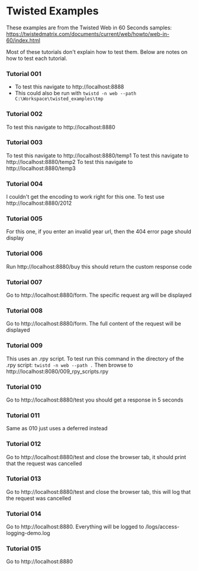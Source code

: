 # Twisted Examples
These examples are from the Twisted Web in 60 Seconds samples: https://twistedmatrix.com/documents/current/web/howto/web-in-60/index.html

Most of these tutorials don't explain how to test them. Below are notes on how to test each tutorial.

### Tutorial 001
* To test this navigate to http://localhost:8888
* This could also be run with `twistd -n web --path C:\Workspace\twisted_examples\tmp`

### Tutorial 002
To test this navigate to http://localhost:8880

### Tutorial 003
To test this navigate to http://localhost:8880/temp1
To test this navigate to http://localhost:8880/temp2
To test this navigate to http://localhost:8880/temp3

### Tutorial 004
I couldn't get the encoding to work right for this one. To test use http://localhost:8880/2012

### Tutorial 005
For this one, if you enter an invalid year url, then the 404 error page should display

### Tutorial 006
Run http://localhost:8880/buy this should return the custom response code

### Tutorial 007
Go to http://localhost:8880/form. The specific request arg will be displayed

### Tutorial 008
Go to http://localhost:8880/form. The full content of the request will be displayed

### Tutorial 009
This uses an .rpy script. To test run this command in the directory of the .rpy script:
`twistd -n web --path .`
Then browse to http://localhost:8080/009_rpy_scripts.rpy

### Tutorial 010
Go to http://localhost:8880/test you should get a response in 5 seconds

### Tutorial 011
Same as 010 just uses a deferred instead

### Tutorial 012
Go to http://localhost:8880/test and close the browser tab, it should print that the request was cancelled

### Tutorial 013
Go to http://localhost:8880/test and close the browser tab, this will log that the request was cancelled

### Tutorial 014
Go to http://localhost:8880. Everything will be logged to /logs/access-logging-demo.log

### Tutorial 015
Go to http://localhost:8880